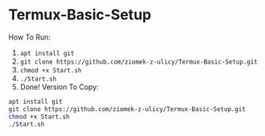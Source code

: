 # Termux-Basic-Setup
How To Run:
1. `apt install git`
2. `git clone https://github.com/ziomek-z-ulicy/Termux-Basic-Setup.git`
3. `chmod +x Start.sh`
4. `./Start.sh` 
5. Done!
Version To Copy:
```bash
apt install git
git clone https://github.com/ziomek-z-ulicy/Termux-Basic-Setup.git
chmod +x Start.sh
./Start.sh
``` 
